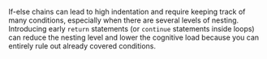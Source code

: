 If-else chains can lead to high indentation and require keeping track of many conditions, especially when there are several levels of nesting.
Introducing early `return` statements (or `continue` statements inside loops) can reduce the nesting level and lower the cognitive load because you can entirely rule out already covered conditions.